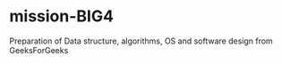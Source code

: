 # mission-BIG4
Preparation of Data structure, algorithms, OS and software design from GeeksForGeeks
